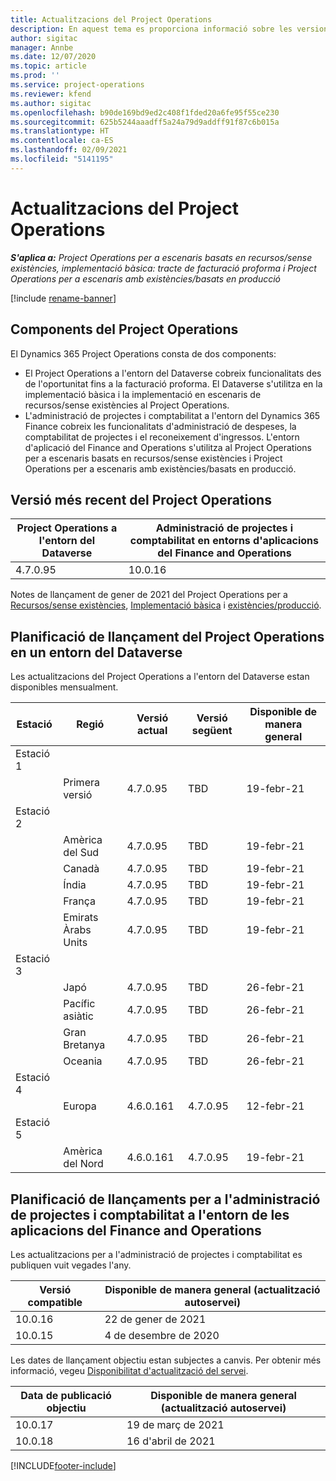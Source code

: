 ```yaml
---
title: Actualitzacions del Project Operations
description: En aquest tema es proporciona informació sobre les versions publicades del Dynamics 365 Project Operations.
author: sigitac
manager: Annbe
ms.date: 12/07/2020
ms.topic: article
ms.prod: ''
ms.service: project-operations
ms.reviewer: kfend
ms.author: sigitac
ms.openlocfilehash: b90de169bd9ed2c408f1fded20a6fe95f55ce230
ms.sourcegitcommit: 625b5244aaadff5a24a79d9addff91f87c6b015a
ms.translationtype: HT
ms.contentlocale: ca-ES
ms.lasthandoff: 02/09/2021
ms.locfileid: "5141195"
---
```

# <a name="project-operations-updates"></a>Actualitzacions del Project Operations

_**S'aplica a:** Project Operations per a escenaris basats en recursos/sense existències, implementació bàsica: tracte de facturació proforma i Project Operations per a escenaris amb existències/basats en producció_

[!include [rename-banner](~/includes/cc-data-platform-banner.md)]

## <a name="project-operations-components"></a>Components del Project Operations

El Dynamics 365 Project Operations consta de dos components:

- El Project Operations a l'entorn del Dataverse cobreix funcionalitats des de l'oportunitat fins a la facturació proforma. El Dataverse s'utilitza en la implementació bàsica i la implementació en escenaris de recursos/sense existències al Project Operations.
- L'administració de projectes i comptabilitat a l'entorn del Dynamics 365 Finance cobreix les funcionalitats d'administració de despeses, la comptabilitat de projectes i el reconeixement d'ingressos. L'entorn d'aplicació del Finance and Operations s'utilitza al Project Operations per a escenaris basats en recursos/sense existències i Project Operations per a escenaris amb existències/basats en producció.

## <a name="project-operations-latest-version"></a>Versió més recent del Project Operations

| Project Operations a l'entorn del Dataverse | Administració de projectes i comptabilitat en entorns d'aplicacions del Finance and Operations |
| --- | --- |
| 4.7.0.95 | 10.0.16 |

Notes de llançament de gener de 2021 del Project Operations per a [Recursos/sense existències](whats-new-feb-2021-resource-based.md), [Implementació bàsica](../pro/whats-new/whats-new-feb-2021-lite.md) i [existències/producció](../prod-pma/whats-new/whats-new-jan-2021-stocked.md).

## <a name="release-schedule-for-project-operations-on-dataverse-environment"></a>Planificació de llançament del Project Operations en un entorn del Dataverse

Les actualitzacions del Project Operations a l'entorn del Dataverse estan disponibles mensualment. 

| Estació   | Regió        | Versió actual | Versió següent | Disponible de manera general |
|-----------|---------------|-----------------|--------------|---------------------|
| Estació 1 |   &nbsp;      |    &nbsp;       | &nbsp;       |      &nbsp;         |
|   &nbsp;  | Primera versió |  4.7.0.95       | TBD     | 19-febr-21           |
| Estació 2 |   &nbsp;      |    &nbsp;       | &nbsp;       |      &nbsp;         |
|   &nbsp;  | Amèrica del Sud |  4.7.0.95       | TBD     | 19-febr-21           |
|    &nbsp; | Canadà        |  4.7.0.95       | TBD     | 19-febr-21           |
|   &nbsp;  | Índia         |  4.7.0.95       | TBD     | 19-febr-21           |
|   &nbsp;  | França         |  4.7.0.95       | TBD     | 19-febr-21           |
|   &nbsp;  | Emirats Àrabs Units         |  4.7.0.95       | TBD     | 19-febr-21           |
| Estació 3  |      &nbsp;   |     &nbsp;      |     &nbsp;   |      &nbsp;         |
|   &nbsp;  | Japó         |  4.7.0.95       | TBD     | 26-febr-21           |
|   &nbsp;  | Pacífic asiàtic  |  4.7.0.95       | TBD     | 26-febr-21           |
|   &nbsp;  | Gran Bretanya |  4.7.0.95       | TBD     | 26-febr-21           |
|   &nbsp;  | Oceania       |  4.7.0.95       | TBD     | 26-febr-21           |
| Estació 4 |     &nbsp;    |     &nbsp;      |     &nbsp;   |      &nbsp;         |
|   &nbsp;  | Europa        |  4.6.0.161       | 4.7.0.95     | 12-febr-21           |
| Estació 5 |     &nbsp;    |     &nbsp;      |     &nbsp;   |      &nbsp;         |
|   &nbsp;  | Amèrica del Nord |  4.6.0.161       | 4.7.0.95     | 19-febr-21           |

## <a name="release-schedule-for-project-management-and-accounting-in-the-finance-and-operations-apps-environment"></a>Planificació de llançaments per a l'administració de projectes i comptabilitat a l'entorn de les aplicacions del Finance and Operations

Les actualitzacions per a l'administració de projectes i comptabilitat es publiquen vuit vegades l'any.

| Versió compatible | Disponible de manera general (actualització autoservei) |
| --- | --- |
| 10.0.16 | 22 de gener de 2021 |
| 10.0.15 | 4 de desembre de 2020 |


Les dates de llançament objectiu estan subjectes a canvis. Per obtenir més informació, vegeu [Disponibilitat d'actualització del servei](https://docs.microsoft.com/dynamics365/fin-ops-core/fin-ops/get-started/public-preview-releases?toc=/dynamics365/finance/toc.json).

| Data de publicació objectiu | Disponible de manera general (actualització autoservei) |
| --- | --- |
| 10.0.17 | 19 de març de 2021 |
| 10.0.18 | 16 d'abril de 2021 |


[!INCLUDE[footer-include](../includes/footer-banner.md)]